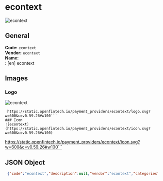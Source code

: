 # econtext 
![econtext](https://static.openfintech.io/payment_providers/econtext/logo.svg?w=600&c=v0.59.26#w100)  
## General 
**Code:** `econtext`  
**Vendor:** `econtext`  
**Name:**  
:	[en] econtext  
## Images 
### Logo 
![econtext](https://static.openfintech.io/payment_providers/econtext/logo.svg?w=600&c=v0.59.26#w100)  
```
 https://static.openfintech.io/payment_providers/econtext/logo.svg?w=600&c=v0.59.26#w100```  
### Icon 
![econtext](https://static.openfintech.io/payment_providers/econtext/icon.svg?w=600&c=v0.59.26#w100)  
```
 https://static.openfintech.io/payment_providers/econtext/icon.svg?w=600&c=v0.59.26#w100```  
## JSON Object 
```json
 {"code":"econtext","description":null,"vendor":"econtext","categories":null,"countries":null,"payment_method":null,"payout_method":null,"metadata":{"about_payments_code":"econtext"},"name":{"en":"econtext"}}```  
